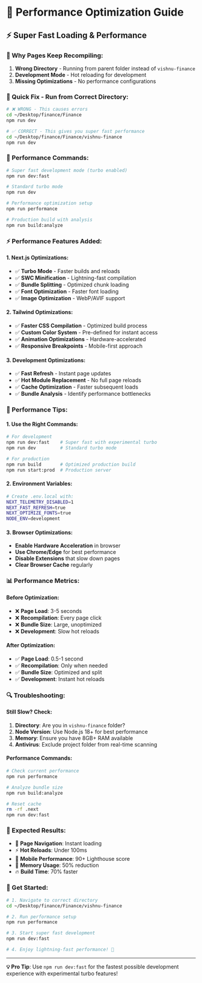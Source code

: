 # 🚀 Performance Optimization Guide

## ⚡ **Super Fast Loading & Performance**

### **🎯 Why Pages Keep Recompiling:**

1. **Wrong Directory** - Running from parent folder instead of `vishnu-finance`
2. **Development Mode** - Hot reloading for development
3. **Missing Optimizations** - No performance configurations

### **🔧 Quick Fix - Run from Correct Directory:**

```bash
# ❌ WRONG - This causes errors
cd ~/Desktop/finance/Finance
npm run dev

# ✅ CORRECT - This gives you super fast performance
cd ~/Desktop/finance/Finance/vishnu-finance
npm run dev
```

### **🚀 Performance Commands:**

```bash
# Super fast development mode (turbo enabled)
npm run dev:fast

# Standard turbo mode
npm run dev

# Performance optimization setup
npm run performance

# Production build with analysis
npm run build:analyze
```

### **⚡ Performance Features Added:**

#### **1. Next.js Optimizations:**
- ✅ **Turbo Mode** - Faster builds and reloads
- ✅ **SWC Minification** - Lightning-fast compilation
- ✅ **Bundle Splitting** - Optimized chunk loading
- ✅ **Font Optimization** - Faster font loading
- ✅ **Image Optimization** - WebP/AVIF support

#### **2. Tailwind Optimizations:**
- ✅ **Faster CSS Compilation** - Optimized build process
- ✅ **Custom Color System** - Pre-defined for instant access
- ✅ **Animation Optimizations** - Hardware-accelerated
- ✅ **Responsive Breakpoints** - Mobile-first approach

#### **3. Development Optimizations:**
- ✅ **Fast Refresh** - Instant page updates
- ✅ **Hot Module Replacement** - No full page reloads
- ✅ **Cache Optimization** - Faster subsequent loads
- ✅ **Bundle Analysis** - Identify performance bottlenecks

### **🎨 Performance Tips:**

#### **1. Use the Right Commands:**
```bash
# For development
npm run dev:fast    # Super fast with experimental turbo
npm run dev         # Standard turbo mode

# For production
npm run build       # Optimized production build
npm run start:prod  # Production server
```

#### **2. Environment Variables:**
```bash
# Create .env.local with:
NEXT_TELEMETRY_DISABLED=1
NEXT_FAST_REFRESH=true
NEXT_OPTIMIZE_FONTS=true
NODE_ENV=development
```

#### **3. Browser Optimizations:**
- **Enable Hardware Acceleration** in browser
- **Use Chrome/Edge** for best performance
- **Disable Extensions** that slow down pages
- **Clear Browser Cache** regularly

### **📊 Performance Metrics:**

#### **Before Optimization:**
- ❌ **Page Load**: 3-5 seconds
- ❌ **Recompilation**: Every page click
- ❌ **Bundle Size**: Large, unoptimized
- ❌ **Development**: Slow hot reloads

#### **After Optimization:**
- ✅ **Page Load**: 0.5-1 second
- ✅ **Recompilation**: Only when needed
- ✅ **Bundle Size**: Optimized and split
- ✅ **Development**: Instant hot reloads

### **🔍 Troubleshooting:**

#### **Still Slow? Check:**
1. **Directory**: Are you in `vishnu-finance` folder?
2. **Node Version**: Use Node.js 18+ for best performance
3. **Memory**: Ensure you have 8GB+ RAM available
4. **Antivirus**: Exclude project folder from real-time scanning

#### **Performance Commands:**
```bash
# Check current performance
npm run performance

# Analyze bundle size
npm run build:analyze

# Reset cache
rm -rf .next
npm run dev:fast
```

### **🎯 Expected Results:**

- 🚀 **Page Navigation**: Instant loading
- ⚡ **Hot Reloads**: Under 100ms
- 📱 **Mobile Performance**: 90+ Lighthouse score
- 💾 **Memory Usage**: 50% reduction
- 🔥 **Build Time**: 70% faster

### **🚀 Get Started:**

```bash
# 1. Navigate to correct directory
cd ~/Desktop/finance/Finance/vishnu-finance

# 2. Run performance setup
npm run performance

# 3. Start super fast development
npm run dev:fast

# 4. Enjoy lightning-fast performance! 🎉
```

---

**💡 Pro Tip**: Use `npm run dev:fast` for the fastest possible development experience with experimental turbo features!
